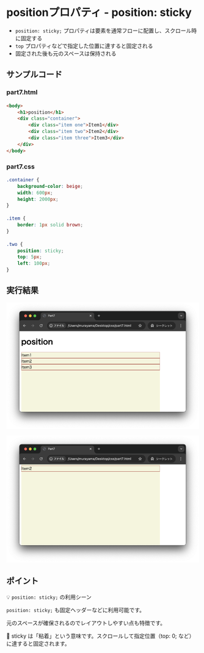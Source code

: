 # positionプロパティ - position: sticky

+ `position: sticky;` プロパティは要素を通常フローに配置し、スクロール時に固定する
+ `top` プロパティなどで指定した位置に達すると固定される
+ 固定された後も元のスペースは保持される

## サンプルコード

### part7.html

```html
<body>
    <h1>position</h1>
    <div class="container">
        <div class="item one">Item1</div>
        <div class="item two">Item2</div>
        <div class="item three">Item3</div>
    </div>
</body>
```

### part7.css

```css
.container {
    background-color: beige;
    width: 600px;
    height: 2000px;
}

.item {
    border: 1px solid brown;
}

.two {
    position: sticky;
    top: 5px;
    left: 100px;
}
```

## 実行結果

![](https://raw.githubusercontent.com/murayama333/md2slide/refs/heads/main/md/css/part7/img/05.png)

![](https://raw.githubusercontent.com/murayama333/md2slide/refs/heads/main/md/css/part7/img/05_2.png)

## ポイント

💡 `position: sticky;` の利用シーン

`position: sticky;` も固定ヘッダーなどに利用可能です。

元のスペースが確保されるのでレイアウトしやすい点も特徴です。

💬 sticky は「粘着」という意味です。スクロールして指定位置（top: 0; など）に達すると固定されます。
